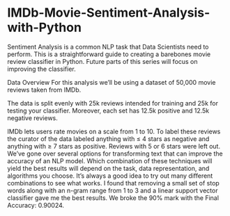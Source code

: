 # IMDb-Movie-Sentiment-Analysis-with-Python
Sentiment Analysis is a common NLP task that Data Scientists need to perform. This is a straightforward guide to creating a barebones movie review classifier in Python. Future parts of this series will focus on improving the classifier.

Data Overview For this analysis we’ll be using a dataset of 50,000 movie reviews taken from IMDb.

The data is split evenly with 25k reviews intended for training and 25k for testing your classifier. Moreover, each set has 12.5k positive and 12.5k negative reviews.

IMDb lets users rate movies on a scale from 1 to 10. To label these reviews the curator of the data labeled anything with ≤ 4 stars as negative and anything with ≥ 7 stars as positive. Reviews with 5 or 6 stars were left out.
We’ve gone over several options for transforming text that can improve the accuracy of an NLP model. Which combination of these techniques will yield the best results will depend on the task, data representation, and algorithms you choose. It’s always a good idea to try out many different combinations to see what works.
I found that removing a small set of stop words along with an n-gram range from 1 to 3 and a linear support vector classifier gave me the best results.
We broke the 90% mark with the Final Accuracy: 0.90024.
